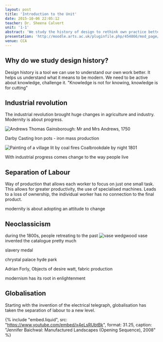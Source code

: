 ```yaml
---
layout: post
title: 'Introduction to the Unit'
date: 2015-10-06 22:05:12
teacher: Dr. Sheena Calvert
unit: '1-1'
abstract: 'We study the history of design to rethink own practice better, and to understand what it means to be modern. Modernism has its roots in the industrial revolution, which changed aesthetics, the way we live and the world around us.'
presentation: 'http://moodle.arts.ac.uk/pluginfile.php/454866/mod_page/content/8/Unit%201%20Lecture%201%20R%5Bevolutions%5D%20in%20Design.pdf'
venue: CCA
---
```


## Why do we study design history?

Design history is a tool we can use to understand our own work better. It helps us understand what it means to be modern. We need to be active about knowledge, challenge it. "Knowledge is not for knowing, knowledge is for cutting"

## Industrial revolution

The industrial revolution brought huge changes in agriculture and industry. Modernity is about progress.

![Andrews](https://upload.wikimedia.org/wikipedia/commons/thumb/5/52/Thomas_Gainsborough_-_Mr_and_Mrs_Andrews.jpg/1200px-Thomas_Gainsborough_-_Mr_and_Mrs_Andrews.jpg)
Thomas Gainsborough: Mr and Mrs Andrews, 1750

Darby Casting Iron pots - iron mass production

![Painting of a village lit by coal fires](/assets/notes/800px-Philipp_Jakob_Loutherbourg_d._J._002.jpg)
Coalbrookdale by night 1801

With industrial progress comes change to the way people live

## Separation of Labour

Way of production that allows each worker to focus on just one small task. This allows for greater productivity, the use of specialised machines. Leads to a loss of ownership, the individual worker has no connection to the final product.

modernity is about adopting an attitude to change

## Neoclassicism

during the 1800s, people retreating to the past
![vase](https://upload.wikimedia.org/wikipedia/commons/9/91/Portland_Vase_V%26A.jpg)
wedgwood vase
invented the catalogue pretty much

slavery medal

chrystal palace hyde park

Adrian Forly, Objects of desire
watt, fabric production

modernism has its root in enlightenment

## Globalisation

Starting with the invention of the electrical telegraph, globalisation has taken the separation of labour to a new level.

{% include "embed.liquid", src: "https://www.youtube.com/embed/x4eLsRUbtBk", format: 31.25, caption: "Jennifer Baichwal: Manufactured Landscapes (Opening Sequence), 2008" %}
